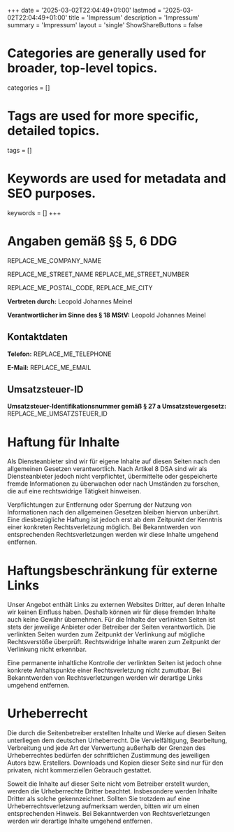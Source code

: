 +++
date = '2025-03-02T22:04:49+01:00'
lastmod = '2025-03-02T22:04:49+01:00'
title = 'Impressum'
description = 'Impressum'
summary = 'Impressum'
layout = 'single'
ShowShareButtons = false
# Categories are generally used for broader, top-level topics.
categories = []
# Tags are used for more specific, detailed topics.
tags = []
# Keywords are used for metadata and SEO purposes.
keywords = []
+++

# Angaben gemäß §§ 5, 6 DDG

REPLACE_ME_COMPANY_NAME

REPLACE_ME_STREET_NAME REPLACE_ME_STREET_NUMBER

REPLACE_ME_POSTAL_CODE, REPLACE_ME_CITY

**Vertreten durch:** Leopold Johannes Meinel

**Verantwortlicher im Sinne des § 18 MStV:** Leopold Johannes Meinel

## Kontaktdaten

**Telefon:** REPLACE_ME_TELEPHONE

**E-Mail:** REPLACE_ME_EMAIL

## Umsatzsteuer-ID

**Umsatzsteuer-Identifikationsnummer gemäß § 27 a Umsatzsteuergesetz:** REPLACE_ME_UMSATZSTEUER_ID

# Haftung für Inhalte

Als Diensteanbieter sind wir für eigene Inhalte auf diesen Seiten nach den allgemeinen Gesetzen verantwortlich. Nach Artikel 8 DSA sind wir als Diensteanbieter jedoch nicht verpflichtet, übermittelte oder gespeicherte fremde Informationen zu überwachen oder nach Umständen zu forschen, die auf eine rechtswidrige Tätigkeit hinweisen.

Verpflichtungen zur Entfernung oder Sperrung der Nutzung von Informationen nach den allgemeinen Gesetzen bleiben hiervon unberührt. Eine diesbezügliche Haftung ist jedoch erst ab dem Zeitpunkt der Kenntnis einer konkreten Rechtsverletzung möglich. Bei Bekanntwerden von entsprechenden Rechtsverletzungen werden wir diese Inhalte umgehend entfernen.

# Haftungsbeschränkung für externe Links

Unser Angebot enthält Links zu externen Websites Dritter, auf deren Inhalte wir keinen Einfluss haben. Deshalb können wir für diese fremden Inhalte auch keine Gewähr übernehmen. Für die Inhalte der verlinkten Seiten ist stets der jeweilige Anbieter oder Betreiber der Seiten verantwortlich. Die verlinkten Seiten wurden zum Zeitpunkt der Verlinkung auf mögliche Rechtsverstöße überprüft. Rechtswidrige Inhalte waren zum Zeitpunkt der Verlinkung nicht erkennbar.

Eine permanente inhaltliche Kontrolle der verlinkten Seiten ist jedoch ohne konkrete Anhaltspunkte einer Rechtsverletzung nicht zumutbar. Bei Bekanntwerden von Rechtsverletzungen werden wir derartige Links umgehend entfernen.

# Urheberrecht

Die durch die Seitenbetreiber erstellten Inhalte und Werke auf diesen Seiten unterliegen dem deutschen Urheberrecht. Die Vervielfältigung, Bearbeitung, Verbreitung und jede Art der Verwertung außerhalb der Grenzen des Urheberrechtes bedürfen der schriftlichen Zustimmung des jeweiligen Autors bzw. Erstellers. Downloads und Kopien dieser Seite sind nur für den privaten, nicht kommerziellen Gebrauch gestattet.

Soweit die Inhalte auf dieser Seite nicht vom Betreiber erstellt wurden, werden die Urheberrechte Dritter beachtet. Insbesondere werden Inhalte Dritter als solche gekennzeichnet. Sollten Sie trotzdem auf eine Urheberrechtsverletzung aufmerksam werden, bitten wir um einen entsprechenden Hinweis. Bei Bekanntwerden von Rechtsverletzungen werden wir derartige Inhalte umgehend entfernen.
